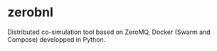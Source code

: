 # zerobnl

Distributed co-simulation tool based on ZeroMQ, Docker (Swarm and Compose) developped in Python.